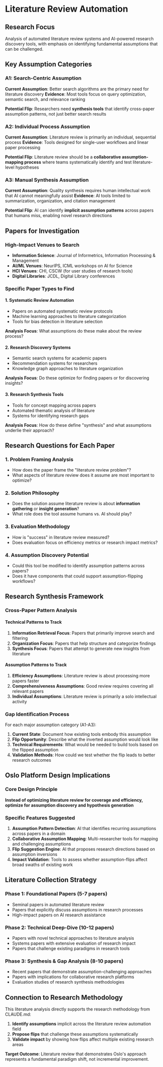 # Literature Review Automation

## Research Focus
Analysis of automated literature review systems and AI-powered research discovery tools, with emphasis on identifying fundamental assumptions that can be challenged.

## Key Assumption Categories

### A1: Search-Centric Assumption
**Current Assumption**: Better search algorithms are the primary need for literature discovery
**Evidence**: Most tools focus on query optimization, semantic search, and relevance ranking

**Potential Flip**: Researchers need **synthesis tools** that identify cross-paper assumption patterns, not just better search results

### A2: Individual Process Assumption  
**Current Assumption**: Literature review is primarily an individual, sequential process
**Evidence**: Tools designed for single-user workflows and linear paper processing

**Potential Flip**: Literature review should be a **collaborative assumption-mapping process** where teams systematically identify and test literature-level hypotheses

### A3: Manual Synthesis Assumption
**Current Assumption**: Quality synthesis requires human intellectual work that AI cannot meaningfully assist
**Evidence**: AI tools limited to summarization, organization, and citation management

**Potential Flip**: AI can identify **implicit assumption patterns** across papers that humans miss, enabling novel research directions

## Papers for Investigation

### High-Impact Venues to Search
- **Information Science**: Journal of Informetrics, Information Processing & Management
- **AI/ML Venues**: NeurIPS, ICML workshops on AI for Science
- **HCI Venues**: CHI, CSCW (for user studies of research tools)
- **Digital Libraries**: JCDL, Digital Library conferences

### Specific Paper Types to Find

#### 1. Systematic Review Automation
- Papers on automated systematic review protocols
- Machine learning approaches to literature categorization
- Tools for bias detection in literature selection

**Analysis Focus**: What assumptions do these make about the review process?

#### 2. Research Discovery Systems
- Semantic search systems for academic papers
- Recommendation systems for researchers
- Knowledge graph approaches to literature organization

**Analysis Focus**: Do these optimize for finding papers or for discovering insights?

#### 3. Research Synthesis Tools
- Tools for concept mapping across papers  
- Automated thematic analysis of literature
- Systems for identifying research gaps

**Analysis Focus**: How do these define "synthesis" and what assumptions underlie their approach?

## Research Questions for Each Paper

### 1. Problem Framing Analysis
- How does the paper frame the "literature review problem"?
- What aspects of literature review does it assume are most important to optimize?

### 2. Solution Philosophy
- Does the solution assume literature review is about **information gathering** or **insight generation**?
- What role does the tool assume humans vs. AI should play?

### 3. Evaluation Methodology
- How is "success" in literature review measured?
- Does evaluation focus on efficiency metrics or research impact metrics?

### 4. Assumption Discovery Potential
- Could this tool be modified to identify assumption patterns across papers?
- Does it have components that could support assumption-flipping workflows?

## Research Synthesis Framework

### Cross-Paper Pattern Analysis

#### Technical Patterns to Track
1. **Information Retrieval Focus**: Papers that primarily improve search and filtering
2. **Organization Focus**: Papers that help structure and categorize findings  
3. **Synthesis Focus**: Papers that attempt to generate new insights from literature

#### Assumption Patterns to Track
1. **Efficiency Assumptions**: Literature review is about processing more papers faster
2. **Comprehensiveness Assumptions**: Good review requires covering all relevant papers
3. **Individual Assumptions**: Literature review is primarily a solo intellectual activity

### Gap Identification Process

For each major assumption category (A1-A3):
1. **Current State**: Document how existing tools embody this assumption
2. **Flip Opportunity**: Describe what the inverted assumption would look like
3. **Technical Requirements**: What would be needed to build tools based on the flipped assumption
4. **Validation Methods**: How could we test whether the flip leads to better research outcomes

## Oslo Platform Design Implications

### Core Design Principle
**Instead of optimizing literature review for coverage and efficiency, optimize for assumption discovery and hypothesis generation**

### Specific Features Suggested
1. **Assumption Pattern Detection**: AI that identifies recurring assumptions across papers in a domain
2. **Collaborative Assumption Mapping**: Multi-researcher tools for mapping and challenging assumptions
3. **Flip Suggestion Engine**: AI that proposes research directions based on assumption inversions
4. **Impact Validation**: Tools to assess whether assumption-flips affect broad swaths of existing work

## Literature Collection Strategy

### Phase 1: Foundational Papers (5-7 papers)
- Seminal papers in automated literature review
- Papers that explicitly discuss assumptions in research processes
- High-impact papers on AI research assistance

### Phase 2: Technical Deep-Dive (10-12 papers)
- Papers with novel technical approaches to literature analysis
- Systems papers with extensive evaluation of research impact
- Papers that challenge existing paradigms in research tools

### Phase 3: Synthesis & Gap Analysis (8-10 papers)
- Recent papers that demonstrate assumption-challenging approaches
- Papers with implications for collaborative research platforms
- Evaluation studies of research synthesis methodologies

## Connection to Research Methodology

This literature analysis directly supports the research methodology from CLAUDE.md:
1. **Identify assumptions** implicit across the literature review automation field
2. **Propose flips** that challenge these assumptions systematically
3. **Validate impact** by showing how flips affect multiple existing research areas

**Target Outcome**: Literature review that demonstrates Oslo's approach represents a fundamental paradigm shift, not incremental improvement.